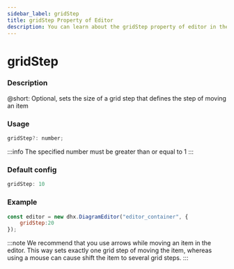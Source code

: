 ```yaml
---
sidebar_label: gridStep
title: gridStep Property of Editor
description: You can learn about the gridStep property of editor in the documentation of the DHTMLX JavaScript Diagram library. Browse developer guides and API reference, try out code examples and live demos, and download a free 30-day evaluation version of DHTMLX Diagram.
---
```


# gridStep

### Description

@short: Optional, sets the size of a grid step that defines the step of moving an item

### Usage

~~~js
gridStep?: number;
~~~

:::info
The specified number must be greater than or equal to 1
:::

### Default config

~~~js
gridStep: 10
~~~

### Example

~~~js
const editor = new dhx.DiagramEditor("editor_container", {
    gridStep:20
});
~~~

:::note
We recommend that you use arrows while moving an item in the editor. This way sets exactly one grid step of moving the item, whereas using a mouse can cause shift the item to several grid steps.
:::
